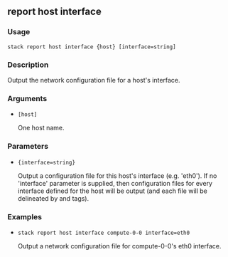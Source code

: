 ## report host interface

### Usage

`stack report host interface {host} [interface=string]`

### Description


Output the network configuration file for a host's interface.



### Arguments

* `[host]`

   One host name.


### Parameters
* `{interface=string}`

   Output a configuration file for this host's interface (e.g. 'eth0').
	If no 'interface' parameter is supplied, then configuration files
	for every interface defined for the host will be output (and each
	file will be delineated by <file> and </file> tags).

### Examples

* `stack report host interface compute-0-0 interface=eth0`

   Output a network configuration file for compute-0-0's eth0 interface.



